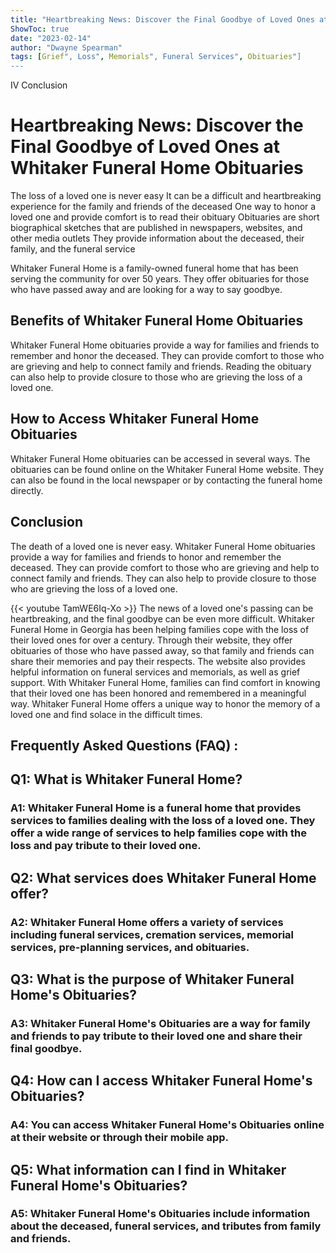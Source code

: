 ```yaml
---
title: "Heartbreaking News: Discover the Final Goodbye of Loved Ones at Whitaker Funeral Home Obituaries"
ShowToc: true 
date: "2023-02-14"
author: "Dwayne Spearman" 
tags: [Grief", Loss", Memorials", Funeral Services", Obituaries"]
---
```

IV Conclusion

# Heartbreaking News: Discover the Final Goodbye of Loved Ones at Whitaker Funeral Home Obituaries

The loss of a loved one is never easy It can be a difficult and heartbreaking experience for the family and friends of the deceased One way to honor a loved one and provide comfort is to read their obituary Obituaries are short biographical sketches that are published in newspapers, websites, and other media outlets They provide information about the deceased, their family, and the funeral service 

Whitaker Funeral Home is a family-owned funeral home that has been serving the community for over 50 years. They offer obituaries for those who have passed away and are looking for a way to say goodbye. 

## Benefits of Whitaker Funeral Home Obituaries

Whitaker Funeral Home obituaries provide a way for families and friends to remember and honor the deceased. They can provide comfort to those who are grieving and help to connect family and friends. Reading the obituary can also help to provide closure to those who are grieving the loss of a loved one. 

## How to Access Whitaker Funeral Home Obituaries

Whitaker Funeral Home obituaries can be accessed in several ways. The obituaries can be found online on the Whitaker Funeral Home website. They can also be found in the local newspaper or by contacting the funeral home directly. 

## Conclusion

The death of a loved one is never easy. Whitaker Funeral Home obituaries provide a way for families and friends to honor and remember the deceased. They can provide comfort to those who are grieving and help to connect family and friends. They can also help to provide closure to those who are grieving the loss of a loved one.

{{< youtube TamWE6Iq-Xo >}} 
The news of a loved one's passing can be heartbreaking, and the final goodbye can be even more difficult. Whitaker Funeral Home in Georgia has been helping families cope with the loss of their loved ones for over a century. Through their website, they offer obituaries of those who have passed away, so that family and friends can share their memories and pay their respects. The website also provides helpful information on funeral services and memorials, as well as grief support. With Whitaker Funeral Home, families can find comfort in knowing that their loved one has been honored and remembered in a meaningful way. Whitaker Funeral Home offers a unique way to honor the memory of a loved one and find solace in the difficult times.

## Frequently Asked Questions (FAQ) :
<h2>Q1: What is Whitaker Funeral Home?</h2>

<h3>A1: Whitaker Funeral Home is a funeral home that provides services to families dealing with the loss of a loved one. They offer a wide range of services to help families cope with the loss and pay tribute to their loved one.</h3>

<h2>Q2: What services does Whitaker Funeral Home offer?</h2>

<h3>A2: Whitaker Funeral Home offers a variety of services including funeral services, cremation services, memorial services, pre-planning services, and obituaries.</h3>

<h2>Q3: What is the purpose of Whitaker Funeral Home's Obituaries?</h2>

<h3>A3: Whitaker Funeral Home's Obituaries are a way for family and friends to pay tribute to their loved one and share their final goodbye.</h3>

<h2>Q4: How can I access Whitaker Funeral Home's Obituaries?</h2>

<h3>A4: You can access Whitaker Funeral Home's Obituaries online at their website or through their mobile app.</h3>

<h2>Q5: What information can I find in Whitaker Funeral Home's Obituaries?</h2>

<h3>A5: Whitaker Funeral Home's Obituaries include information about the deceased, funeral services, and tributes from family and friends.</h3>



